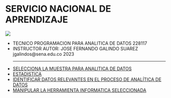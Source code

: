 # SERVICIO NACIONAL DE APRENDIZAJE
<img src="https://blogger.googleusercontent.com/img/a/AVvXsEimdqxynaYJeDRuTUp3lzEWFnnQSC2KTVSxvnV70I2eZ5tOCfjwdNnExSTSm2tCf1xBFHVHwsN80OCpDCO0J80UTNWxPC86s7s5aB8rnizg7guNowqTxhr5Fd9WH48n7pn8uLZNFTgXuSGUH6BNncmfQEpOz9pAe_T0zD8n2-aGZk8-C_l6GWk-aq60fQ=s960">
<ul>
<li>TECNICO PROGRAMACION PARA ANALITICA DE DATOS 228117</li>
<li>INSTRUCTOR AUTOR: JOSE FERNANDO GALINDO SUAREZ jgalindos@sena.edu.co 2023</li>
<hr>
<li><a href="https://drive.google.com/file/d/11rW7SvwFMTOOEitF0ZGdnkeWDDh6WH1A/view?usp=share_link" target="_blank">SELECCIONA LA MUESTRA PARA ANALITICA DE DATOS</a></li>
<li><a href="https://drive.google.com/file/d/1_tQyWw96DumafWJ4EvPl7CaOvERY86eO/view?usp=share_link" target="_blank">ESTADISTICA</a></li>
<li><a href="https://drive.google.com/file/d/1q4ov6y3-tydFmqN538LEWtS-bCvJLtDz/view?usp=share_link" target="_blank">IDENTIFICAR DATOS RELEVANTES EN EL PROCESO DE ANALÍTICA DE DATOS</a></li>
<li><a href="https://drive.google.com/file/d/12HHC-dtVTfVuu5YZm8iMb0DuTX7tJwjU/view?usp=share_link" target="_blank">MANIPULAR LA HERRAMIENTA INFORMATICA SELECCIONADA</a></li>
</ul>